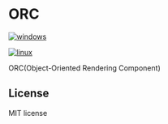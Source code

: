 # ORC

[![windows](https://github.com/ORCCave/ORC/actions/workflows/windows.yml/badge.svg)](https://github.com/ORCCave/ORC/actions/workflows/windows.yml)

[![linux](https://github.com/ORCCave/ORC/actions/workflows/windows.yml/badge.svg)](https://github.com/ORCCave/ORC/actions/workflows/linux.yml)

ORC(Object-Oriented Rendering Component)

## License

MIT license
